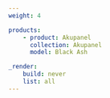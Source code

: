 ```yaml
---
weight: 4

products:
    - product: Akupanel
      collection: Akupanel
      model: Black Ash

_render:
    build: never
    list: all
---
```

